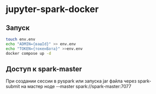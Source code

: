 # jupyter-spark-docker
## Запуск
```bash
touch env.env
echo "ADMIN={вашId}" >> env.env
echo "TOKEN={токенБота}" >>env.env
docker compose up -d
```
## Доступ к spark-master
При создании сессии в pyspark или запуска jar файла через spark-submit на мастер ноде --master spark://spark-master:7077
